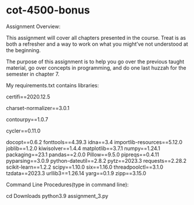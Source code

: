 # cot-4500-bonus

Assignment Overview:

This assignment will cover all chapters presented in the course. Treat is as both a refresher and a way to work on what you might’ve not understood at the beginning. 

The purpose of this assignment is to help you go over the previous taught material, go over concepts in programming, and do one last huzzah for the semester in chapter 7.

My requirements.txt contains libraries:

certifi==2020.12.5

charset-normalizer==3.0.1 

contourpy==1.0.7

cycler==0.11.0

docopt==0.6.2
fonttools==4.39.3
idna==3.4
importlib-resources==5.12.0
joblib==1.2.0
kiwisolver==1.4.4
matplotlib==3.7.1
numpy==1.24.1
packaging==23.1
pandas==2.0.0
Pillow==9.5.0
pipreqs==0.4.11
pyparsing==3.0.9
python-dateutil==2.8.2
pytz==2023.3
requests==2.28.2
scikit-learn==1.2.2
scipy==1.10.0
six==1.16.0
threadpoolctl==3.1.0
tzdata==2023.3
urllib3==1.26.14
yarg==0.1.9
zipp==3.15.0

Command Line Procedures(type in command line):

cd Downloads
python3.9 assignment_3.py

